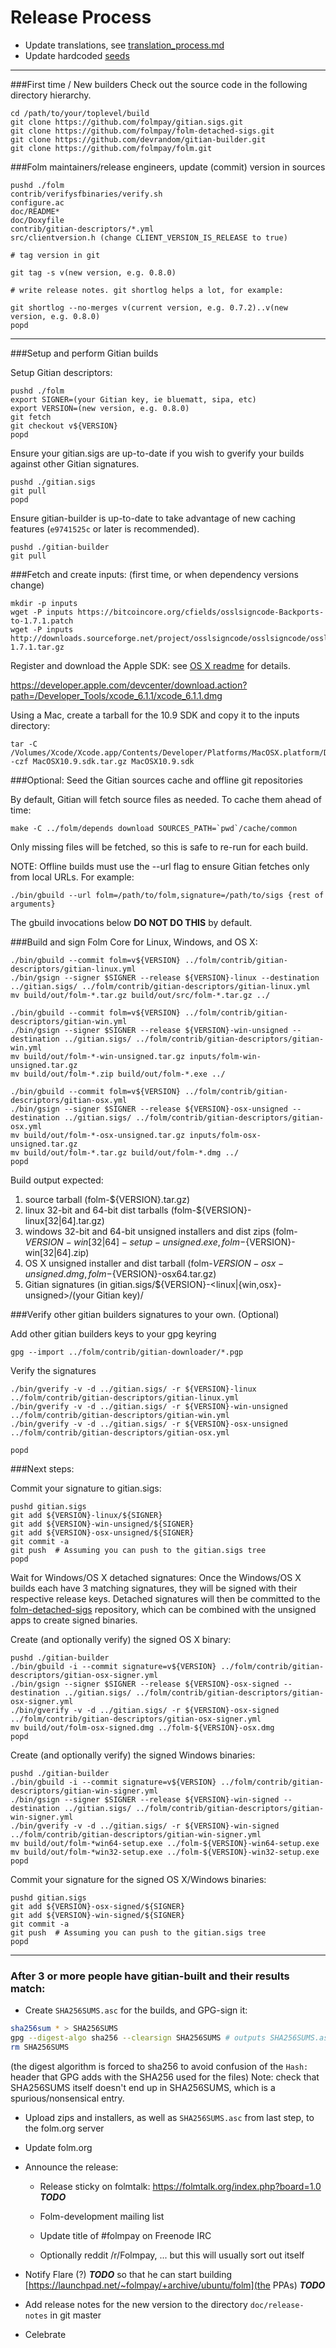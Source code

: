 Release Process
====================

* Update translations, see [translation_process.md](https://github.com/folmpay/folm/blob/master/doc/translation_process.md#syncing-with-transifex)
* Update hardcoded [seeds](/contrib/seeds)

* * *

###First time / New builders
Check out the source code in the following directory hierarchy.

	cd /path/to/your/toplevel/build
	git clone https://github.com/folmpay/gitian.sigs.git
	git clone https://github.com/folmpay/folm-detached-sigs.git
	git clone https://github.com/devrandom/gitian-builder.git
	git clone https://github.com/folmpay/folm.git

###Folm maintainers/release engineers, update (commit) version in sources

	pushd ./folm
	contrib/verifysfbinaries/verify.sh
	configure.ac
	doc/README*
	doc/Doxyfile
	contrib/gitian-descriptors/*.yml
	src/clientversion.h (change CLIENT_VERSION_IS_RELEASE to true)

	# tag version in git

	git tag -s v(new version, e.g. 0.8.0)

	# write release notes. git shortlog helps a lot, for example:

	git shortlog --no-merges v(current version, e.g. 0.7.2)..v(new version, e.g. 0.8.0)
	popd

* * *

###Setup and perform Gitian builds

 Setup Gitian descriptors:

	pushd ./folm
	export SIGNER=(your Gitian key, ie bluematt, sipa, etc)
	export VERSION=(new version, e.g. 0.8.0)
	git fetch
	git checkout v${VERSION}
	popd

  Ensure your gitian.sigs are up-to-date if you wish to gverify your builds against other Gitian signatures.

	pushd ./gitian.sigs
	git pull
	popd

  Ensure gitian-builder is up-to-date to take advantage of new caching features (`e9741525c` or later is recommended).

	pushd ./gitian-builder
	git pull

###Fetch and create inputs: (first time, or when dependency versions change)

	mkdir -p inputs
	wget -P inputs https://bitcoincore.org/cfields/osslsigncode-Backports-to-1.7.1.patch
	wget -P inputs http://downloads.sourceforge.net/project/osslsigncode/osslsigncode/osslsigncode-1.7.1.tar.gz

 Register and download the Apple SDK: see [OS X readme](README_osx.txt) for details.

 https://developer.apple.com/devcenter/download.action?path=/Developer_Tools/xcode_6.1.1/xcode_6.1.1.dmg

 Using a Mac, create a tarball for the 10.9 SDK and copy it to the inputs directory:

	tar -C /Volumes/Xcode/Xcode.app/Contents/Developer/Platforms/MacOSX.platform/Developer/SDKs/ -czf MacOSX10.9.sdk.tar.gz MacOSX10.9.sdk

###Optional: Seed the Gitian sources cache and offline git repositories

By default, Gitian will fetch source files as needed. To cache them ahead of time:

	make -C ../folm/depends download SOURCES_PATH=`pwd`/cache/common

Only missing files will be fetched, so this is safe to re-run for each build.

NOTE: Offline builds must use the --url flag to ensure Gitian fetches only from local URLs. For example:
```
./bin/gbuild --url folm=/path/to/folm,signature=/path/to/sigs {rest of arguments}
```
The gbuild invocations below <b>DO NOT DO THIS</b> by default.

###Build and sign Folm Core for Linux, Windows, and OS X:

	./bin/gbuild --commit folm=v${VERSION} ../folm/contrib/gitian-descriptors/gitian-linux.yml
	./bin/gsign --signer $SIGNER --release ${VERSION}-linux --destination ../gitian.sigs/ ../folm/contrib/gitian-descriptors/gitian-linux.yml
	mv build/out/folm-*.tar.gz build/out/src/folm-*.tar.gz ../

	./bin/gbuild --commit folm=v${VERSION} ../folm/contrib/gitian-descriptors/gitian-win.yml
	./bin/gsign --signer $SIGNER --release ${VERSION}-win-unsigned --destination ../gitian.sigs/ ../folm/contrib/gitian-descriptors/gitian-win.yml
	mv build/out/folm-*-win-unsigned.tar.gz inputs/folm-win-unsigned.tar.gz
	mv build/out/folm-*.zip build/out/folm-*.exe ../

	./bin/gbuild --commit folm=v${VERSION} ../folm/contrib/gitian-descriptors/gitian-osx.yml
	./bin/gsign --signer $SIGNER --release ${VERSION}-osx-unsigned --destination ../gitian.sigs/ ../folm/contrib/gitian-descriptors/gitian-osx.yml
	mv build/out/folm-*-osx-unsigned.tar.gz inputs/folm-osx-unsigned.tar.gz
	mv build/out/folm-*.tar.gz build/out/folm-*.dmg ../
	popd

  Build output expected:

  1. source tarball (folm-${VERSION}.tar.gz)
  2. linux 32-bit and 64-bit dist tarballs (folm-${VERSION}-linux[32|64].tar.gz)
  3. windows 32-bit and 64-bit unsigned installers and dist zips (folm-${VERSION}-win[32|64]-setup-unsigned.exe, folm-${VERSION}-win[32|64].zip)
  4. OS X unsigned installer and dist tarball (folm-${VERSION}-osx-unsigned.dmg, folm-${VERSION}-osx64.tar.gz)
  5. Gitian signatures (in gitian.sigs/${VERSION}-<linux|{win,osx}-unsigned>/(your Gitian key)/

###Verify other gitian builders signatures to your own. (Optional)

  Add other gitian builders keys to your gpg keyring

	gpg --import ../folm/contrib/gitian-downloader/*.pgp

  Verify the signatures

	./bin/gverify -v -d ../gitian.sigs/ -r ${VERSION}-linux ../folm/contrib/gitian-descriptors/gitian-linux.yml
	./bin/gverify -v -d ../gitian.sigs/ -r ${VERSION}-win-unsigned ../folm/contrib/gitian-descriptors/gitian-win.yml
	./bin/gverify -v -d ../gitian.sigs/ -r ${VERSION}-osx-unsigned ../folm/contrib/gitian-descriptors/gitian-osx.yml

	popd

###Next steps:

Commit your signature to gitian.sigs:

	pushd gitian.sigs
	git add ${VERSION}-linux/${SIGNER}
	git add ${VERSION}-win-unsigned/${SIGNER}
	git add ${VERSION}-osx-unsigned/${SIGNER}
	git commit -a
	git push  # Assuming you can push to the gitian.sigs tree
	popd

  Wait for Windows/OS X detached signatures:
	Once the Windows/OS X builds each have 3 matching signatures, they will be signed with their respective release keys.
	Detached signatures will then be committed to the [folm-detached-sigs](https://github.com/folmpay/folm-detached-sigs) repository, which can be combined with the unsigned apps to create signed binaries.

  Create (and optionally verify) the signed OS X binary:

	pushd ./gitian-builder
	./bin/gbuild -i --commit signature=v${VERSION} ../folm/contrib/gitian-descriptors/gitian-osx-signer.yml
	./bin/gsign --signer $SIGNER --release ${VERSION}-osx-signed --destination ../gitian.sigs/ ../folm/contrib/gitian-descriptors/gitian-osx-signer.yml
	./bin/gverify -v -d ../gitian.sigs/ -r ${VERSION}-osx-signed ../folm/contrib/gitian-descriptors/gitian-osx-signer.yml
	mv build/out/folm-osx-signed.dmg ../folm-${VERSION}-osx.dmg
	popd

  Create (and optionally verify) the signed Windows binaries:

	pushd ./gitian-builder
	./bin/gbuild -i --commit signature=v${VERSION} ../folm/contrib/gitian-descriptors/gitian-win-signer.yml
	./bin/gsign --signer $SIGNER --release ${VERSION}-win-signed --destination ../gitian.sigs/ ../folm/contrib/gitian-descriptors/gitian-win-signer.yml
	./bin/gverify -v -d ../gitian.sigs/ -r ${VERSION}-win-signed ../folm/contrib/gitian-descriptors/gitian-win-signer.yml
	mv build/out/folm-*win64-setup.exe ../folm-${VERSION}-win64-setup.exe
	mv build/out/folm-*win32-setup.exe ../folm-${VERSION}-win32-setup.exe
	popd

Commit your signature for the signed OS X/Windows binaries:

	pushd gitian.sigs
	git add ${VERSION}-osx-signed/${SIGNER}
	git add ${VERSION}-win-signed/${SIGNER}
	git commit -a
	git push  # Assuming you can push to the gitian.sigs tree
	popd

-------------------------------------------------------------------------

### After 3 or more people have gitian-built and their results match:

- Create `SHA256SUMS.asc` for the builds, and GPG-sign it:
```bash
sha256sum * > SHA256SUMS
gpg --digest-algo sha256 --clearsign SHA256SUMS # outputs SHA256SUMS.asc
rm SHA256SUMS
```
(the digest algorithm is forced to sha256 to avoid confusion of the `Hash:` header that GPG adds with the SHA256 used for the files)
Note: check that SHA256SUMS itself doesn't end up in SHA256SUMS, which is a spurious/nonsensical entry.

- Upload zips and installers, as well as `SHA256SUMS.asc` from last step, to the folm.org server

- Update folm.org

- Announce the release:

  - Release sticky on folmtalk: https://folmtalk.org/index.php?board=1.0 ***TODO***

  - Folm-development mailing list

  - Update title of #folmpay on Freenode IRC

  - Optionally reddit /r/Folmpay, ... but this will usually sort out itself

- Notify Flare (?) ***TODO*** so that he can start building [https://launchpad.net/~folmpay/+archive/ubuntu/folm](the PPAs) ***TODO***

- Add release notes for the new version to the directory `doc/release-notes` in git master

- Celebrate
